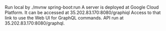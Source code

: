 Run local by ./mvnw spring-boot:run
A server is deployed at Google Cloud Platform.
It can be accessed at 35.202.83.170:8080/graphiql
Access to that link to use the Web UI for GraphQL commands.
API run at 35.202.83.170:8080/graphql.